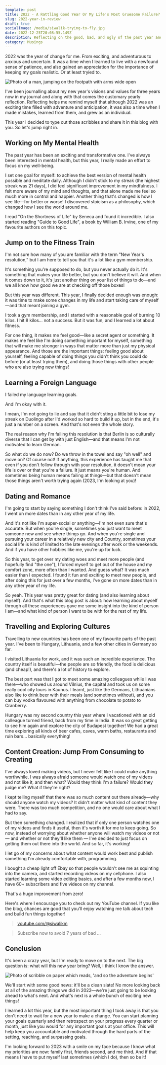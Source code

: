 ```yaml
---
template: post
title: 2022 - A Rattling Good Year Or My Life's Most Gruesome Failure?
slug: 2022-year-in-review
draft: true
socialImage: /media/siwalik-trying-to-fly.jpg
date: 2022-12-25T20:08:55.149Z
description: Reflecting on the good, bad, and ugly of the past year and consider how to move forward in a positive direction.
category: Musings
---
```


2022 was the year of change for me. From exciting, and adventurous to anxious and uncertain. It was a time when I learned to live with a newfound sense of patience, and also gained an appreciation for the importance of keeping my goals realistic.
Or at least tryied to.

![Photo of a man, jumping on the footpath with arms wide open](//media/siwalik-trying-to-fly.jpg 'Photo of author, trying to take off from some street in Alt Berlin')


I've been journalling about my new year's visions and values for three years now in my journal and along with that comes the customary yearly reflection. Reflecting helps me remind myself that although 2022 was an exciting time filled with adventure and anticipation, it was also a time when I made mistakes, learned from them, and grew as an individual.

This year I decided to type out those scribbles and share it in this blog with you. So let's jump right in.

## Working on My Mental Health
The past year has been an exciting and transformative one. I've always been interested in mental health, but this year, I really made an effort to focus on my well-being.

I set one goal for myself: to achieve the best version of mental health possible and meditate daily. Although I didn't stick to my streak (the highest streak was 21 days), I did feel significant improvement in my mindfulness. I felt more aware of my mind and thoughts, and that alone made me feel so much more in control and happier.
Another thing that's changed is how I see life—for better or worse! I discovered stoicism as a philosophy, which changed how I see the world around me.

I read "On the Shortness of Life" by Seneca and found it incredible. I also started reading "Guide to Good Life", a book by William B. Irvine, one of my favourite authors on this topic.

## Jump on to the Fitness Train
I'm not sure how many of you are familiar with the term "New Year's resolution," but I am here to tell you that it's a lot like a gym membership.

It's something you're supposed to do, but you never actually do it. It's something that makes your life better, but you don't believe it will. And when it comes down to it, it's just another thing on your list of things to do—and we all know how good we are at checking off those boxes!

But this year was different. This year, I finally decided enough was enough: it was time to make some changes in my life and start taking care of myself—and that meant joining a gym.

I took a gym membership, and I started with a reasonable goal of burning 10 kilos. I hit 8 kilos… not a success. But it was fun, and I learned a lot about fitness.

For one thing, it makes me feel good—like a secret agent or something. It makes me feel like I'm doing something important for myself, something that will make me stronger in ways that matter more than just my physical appearance.
And those are the important things: feeling good about yourself, feeling capable of doing things you didn't think you could do before (or at least trying them), and doing those things with other people who are also trying new things!

## Learning a Foreign Language
I failed my language learning goals.

And I'm okay with it.

I mean, I'm not going to lie and say that it didn't sting a little bit to lose my streak on Duolingo after I'd worked so hard to build it up, but in the end, it's just a number on a screen. And that's not even the whole story. 

The real reason why I'm failing this resolution is that Berlin is so culturally diverse that I can get by with just English—and that means I'm not motivated to learn German.

So what do we do now? Do we throw in the towel and say "oh well" and move on? Of course not! If anything, this experience has taught me that even if you don't follow through with your resolution, it doesn't mean your life is over or that you're a failure. It just means you're human. And sometimes being human means failing at things—but that doesn't mean those things aren't worth trying again (2023, I'm looking at you)!

## Dating and Romance
I'm going to start by saying something I don't think I've said before: in 2022, I went on more dates than in any other year of my life.

And it's not like I'm super-social or anything—I'm not even sure that's accurate. But when you're single, sometimes you just want to meet someone new and see where things go. And when you're single and pursuing your career in a relatively new city and Country, sometimes your social life is kind of limited to the late evenings after work or the weekends. And if you have other hobbies like me, you're up for luck.

So this year, to get over my dating woes and meet more people (and hopefully find "the one"), I forced myself to get out of the house and my comfort zone, more often than I wanted. And guess what? It was much easier than I expected. I found it fun and exciting to meet new people, and after doing this for just over a few months, I've gone on more dates than in any other year of my life.

So yeah. This year was pretty great for dating (and also learning about myself). And that's what this blog post is about: how learning about myself through all these experiences gave me some insight into the kind of person I am—and what kind of person I want to be with for the rest of my life.

## Travelling and Exploring Cultures
Travelling to new countries has been one of my favourite parts of the past year. I've been to Hungary, Lithuania, and a few other cities in Germany so far.

I visited Lithuania for work, and it was such an incredible experience. The country itself is beautiful—the people are so friendly, the food is delicious (and cheap!), and there's a lot of history to explore.

The best part was that I got to meet some amazing colleagues while I was there—who showed us around Vilnius, the capital and took us on some really cool city tours in Kaunus. I learnt, just like the Germans, Lithuanians also like to drink beer with their meals (and sometimes without), and you can buy vodka flavoured with anything from chocolate to potato to Cranberry.

Hungary was my second country this year where I vacationed with an old colleague turned friend, back from my time in India. It was so great getting to see him again and explore the city of Budapest together! We had a great time exploring all kinds of beer cafes, caves, warm baths, restaurants and ruin bars… basically everything!

## Content Creation: Jump From Consuming to Creating
I've always loved making videos, but I never felt like I could make anything worthwhile. I was always afraid someone would watch one of my videos and not like it, and then what? Would they think I'm a failure? Would they judge me? What if they're right?

I kept telling myself that there was so much content out there already—why should anyone watch my videos? It didn't matter what kind of content they were. There was too much competition, and no one would care about what I had to say.

But then something changed. I realized that if only one person watches one of my videos and finds it useful, then it's worth it for me to keep going. So now, instead of worrying about whether anyone will watch my videos or not — and whether or not they'll like them — I've decided to just focus on getting them out there into the world. And so far, it's working!

I let go of my concerns about what content would work best and publish something I'm already comfortable with, programming.

I bought a cheap light off Ebay so that people wouldn't see me as squinting into the camera, and started recording videos on my cellphone. I also started learning some video editing basics, and after a few months now, I have 60+ subscribers and five videos on my channel.

That's a huge improvement from zero!

Here's where I encourage you to check out my YouTube channel. If you like the blog, chances are good that you'll enjoy watching me talk about tech and build fun things together!

> <a href="https://www.youtube.com/@siwalikm?sub_confirmation=1" target="_blank">youtube.com/@siwalikm</a>

> Subscribe now to avoid 7 years of bad ...

## Conclusion
It's been a crazy year, but I'm ready to move on to the next. The big question is: what will this new year bring? Well, I think I know the answer.

![Photo of scribble on paper which reads, 'and so the adventure begins'](//media/adventure-begin-scribble.jpg 'Photo by unsplash.com/@helloimnik')

We'll start with some good news: it'll be a clean slate! No more looking back at all of the amazing things we did in 2022—we're just going to be looking ahead to what's next. And what's next is a whole bunch of exciting new things!

I learned a lot this year, but the most important thing I took away is that you don't need to wait for a new year to make a change. You can start planning your goals quarterly and then retrospect on your progress every quarter or month, just like you would for any important goals at your office. This will help keep you accountable and motivated through the hard parts of the setting, reaching, and surpassing goals.

I'm looking forward to 2023 with a smile on my face because I know what my priorities are now: family first, friends second, and me third. And if that means I have to put myself last sometimes (which I do), then so be it!

